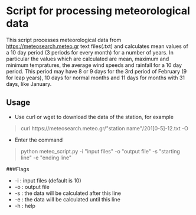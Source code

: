 # Script for processing meteorological data
This script processes meteorological data from https://meteosearch.meteo.gr text files(.txt) and calculates mean values of a 10 day period (3 periods for every month) for a number of years.
In particular the values which are calculated are mean, maximum and minimum tempratures, the average wind speeds and rainfall for a 10 day period. This period may have 8 or 9 days for the 3rd period of February (9 for leap years), 10 days for normal months and 11 days for months with 31 days, like January.
## Usage
- Use curl or wget to download the data of the station, for example
>curl https[]()://meteosearch.meteo.gr/"station name"/201[0-5]-12.txt -O
- Enter the command 
>python meteo_script.py -i "input files" -o "output file" -s "starting line" -e "ending line"

###Flags
- -i : input files (default is 10)
- -o : output file
- -s : the data will be calculated after this line
- -e : the data will be calculated until this line
- -h : help

